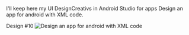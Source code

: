 I'll keep here my UI DesignCreativs in Android Studio for apps
Design an app for android with XML code. 




Design #10
![Design an app for android with XML code](https://user-images.githubusercontent.com/112682714/191815582-ca84ac62-403f-4b14-bf19-8ab1dab5dbc4.png)

